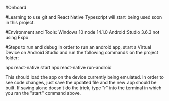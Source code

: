 #Onboard

#Learning to use git and React Native
Typescript will start being used soon in this project.

#Environment and Tools:
Windows 10
node 14.1.0
Android Studio 3.6.3
not using Expo

#Steps to run and debug
In order to run an android app, start a Virtual Device on Android Studio and run the following commands on the project folder:

npx react-native start 
npx react-native run-android

This should load the app on the device currently being emulated.
In order to see code changes, just save the updated file and the new app should be built.
If saving alone doesn't do the trick, type "r" into the terminal in which you ran the "start" command above.

